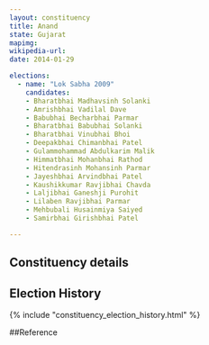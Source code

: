```yaml
---
layout: constituency
title: Anand
state: Gujarat
mapimg: 
wikipedia-url: 
date: 2014-01-29

elections: 
  - name: "Lok Sabha 2009"
    candidates: 
    - Bharatbhai Madhavsinh Solanki 
    - Amrishbhai Vadilal Dave 
    - Babubhai Becharbhai Parmar 
    - Bharatbhai Babubhai Solanki 
    - Bharatbhai Vinubhai Bhoi 
    - Deepakbhai Chimanbhai Patel 
    - Gulammohammad Abdulkarim Malik 
    - Himmatbhai Mohanbhai Rathod 
    - Hitendrasinh Mohansinh Parmar 
    - Jayeshbhai Arvindbhai Patel 
    - Kaushikkumar Ravjibhai Chavda 
    - Laljibhai Ganeshji Purohit 
    - Lilaben Ravjibhai Parmar 
    - Mehbubali Husainmiya Saiyed 
    - Samirbhai Girishbhai Patel 

---
```

## Constituency details


## Election History
{% include "constituency_election_history.html" %}

##Reference
